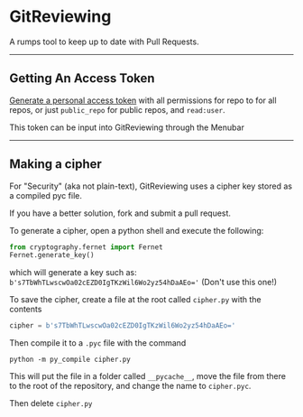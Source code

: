# GitReviewing

A rumps tool to keep up to date with Pull Requests.

---

## Getting An Access Token

[Generate a personal access token](https://github.com/settings/tokens)  with all permissions for repo to for all repos, or just `public_repo` for public repos, and `read:user`.

This token can be input into GitReviewing through the Menubar

---

## Making a cipher

For "Security" (aka not plain-text), GitReviewing uses a cipher key stored as a compiled pyc file.

If you have a better solution, fork and submit a pull request.

To generate a cipher, open a python shell and execute the following:
```python
from cryptography.fernet import Fernet
Fernet.generate_key()
```
which will generate a key such as: `b's7TbWhTLwscwOa02cEZD0IgTKzWil6Wo2yz54hDaAEo='` (Don't use this one!)

To save the cipher, create a file at the root called `cipher.py` with the contents
```python
cipher = b's7TbWhTLwscwOa02cEZD0IgTKzWil6Wo2yz54hDaAEo='
```

Then compile it to a `.pyc` file with the command 
```
python -m py_compile cipher.py
```  

This will put the file in a folder called `__pycache__`, move the file from there to the root of the repository, and change the name to `cipher.pyc`.

Then delete `cipher.py`
